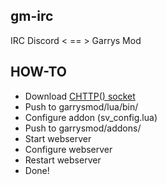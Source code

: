 ## gm-irc
IRC Discord < == > Garrys Mod

## HOW-TO
- Download [CHTTP() socket](https://github.com/timschumi/gmod-chttp/releases)
- Push to garrysmod/lua/bin/
- Configure addon (sv_config.lua)
- Push to garrysmod/addons/
- Start webserver
- Configure webserver
- Restart webserver
- Done!
